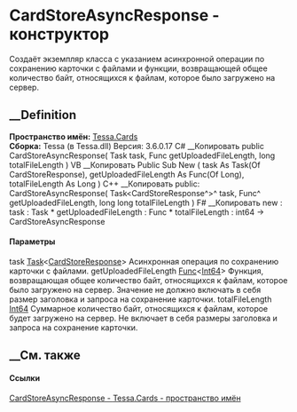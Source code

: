 # CardStoreAsyncResponse - конструктор
Создаёт экземпляр класса с указанием асинхронной операции по сохранению
карточки с файлами и функции, возвращающей общее количество байт, относящихся
к файлам, которое было загружено на сервер.
## __Definition
 **Пространство имён:** [Tessa.Cards](N_Tessa_Cards.htm)  
 **Сборка:** Tessa (в Tessa.dll) Версия: 3.6.0.17
C# __Копировать
     public CardStoreAsyncResponse(
    	Task<CardStoreResponse> task,
    	Func<long> getUploadedFileLength,
    	long totalFileLength
    )
VB __Копировать
     Public Sub New ( 
    	task As Task(Of CardStoreResponse),
    	getUploadedFileLength As Func(Of Long),
    	totalFileLength As Long
    )
C++ __Копировать
     public:
    CardStoreAsyncResponse(
    	Task<CardStoreResponse^>^ task, 
    	Func<long long>^ getUploadedFileLength, 
    	long long totalFileLength
    )
F# __Копировать
     new : 
            task : Task<CardStoreResponse> * 
            getUploadedFileLength : Func<int64> * 
            totalFileLength : int64 -> CardStoreAsyncResponse
#### Параметры
task
[Task](https://learn.microsoft.com/dotnet/api/system.threading.tasks.task-1)<[CardStoreResponse](T_Tessa_Cards_CardStoreResponse.htm)>
    Асинхронная операция по сохранению карточки с файлами.
getUploadedFileLength
[Func](https://learn.microsoft.com/dotnet/api/system.func-1)<[Int64](https://learn.microsoft.com/dotnet/api/system.int64)>
     Функция, возвращающая общее количество байт, относящихся к файлам, которое было загружено на сервер. Значение не должно включать в себя размер заголовка и запроса на сохранение карточки. 
totalFileLength [Int64](https://learn.microsoft.com/dotnet/api/system.int64)
     Суммарное количество байт, относящихся к файлам, которое будет загружено на сервер. Не включает в себя размеры заголовка и запроса на сохранение карточки. 
## __См. также
#### Ссылки
[CardStoreAsyncResponse - ](T_Tessa_Cards_CardStoreAsyncResponse.htm)
[Tessa.Cards - пространство имён](N_Tessa_Cards.htm)
